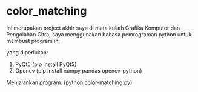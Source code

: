 # color_matching
Ini merupakan project akhir saya di mata kuliah Grafika Komputer dan Pengolahan Citra, saya menggunakan bahasa pemrograman python untuk membuat program ini

yang diperlukan: 
1. PyQt5
   (pip install PyQt5)
2. Opencv
   (pip install numpy pandas opencv-python)


Menjalankan program:
(python color-matching.py)
